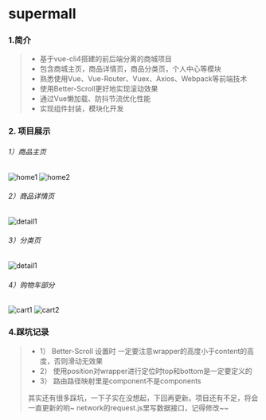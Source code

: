 # supermall

### 1.简介
> * 基于vue-cli4搭建的前后端分离的商城项目
> * 包含商城主页，商品详情页，商品分类页，个人中心等模块
> * 熟悉使用Vue、Vue-Router、Vuex、Axios、Webpack等前端技术
> * 使用Better-Scroll更好地实现滚动效果
> * 通过Vue懒加载、防抖节流优化性能
> * 实现组件封装，模块化开发

### 2. 项目展示
###### 1）商品主页

![home1](项目展示/home_1.PNG)
![home2](项目展示/home_2.PNG)

###### 2）商品详情页

![detail1](项目展示/detail_1.PNG)

###### 3）分类页
![detail1](项目展示/category.PNG)
###### 4）购物车部分

![cart1](项目展示/cart_1.PNG)
![cart2](项目展示/cart_2.PNG)


### 4.踩坑记录
> * 1） Better-Scroll 设置时 一定要注意wrapper的高度小于content的高度，否则滑动无效果
> * 2） 使用position对wrapper进行定位时top和bottom是一定要定义的
> * 3） 路由路径映射里是component不是components
> 
> 其实还有很多踩坑，一下子实在没想起，下回再更新。项目还有不足，将会一直更新的哟~ 
> network的request.js里写数据接口，记得修改~~



